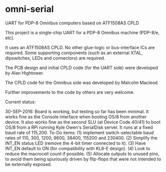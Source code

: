 # omni-serial
UART for PDP-8 Omnibus computers based on ATF1508AS CPLD

This project is a single-chip UART for a PDP-8 Omnibus machine (PDP-8/e, etc).

It uses an ATF1508AS CPLD. No other glue-logic or bus-interface ICs are required.  Some supporting components (such as an external XTAL, dipswitches, LEDs and connectors) are required.

The PCB design and initial CPLD code (for the UART side) were developed by Alan Hightower.

The CPLD code for the Omnibus side was developed by Malcolm Macleod.

Further improvements to the code by others are very welcome.

Current status:

30-SEP-2016: Board is working, but testing so far has been minimal. It works fine as the Console interface when booting OS/8 from another device. It also works fine as the second SLU (at Device Code 40/41) to boot OS/8 from a RPi running Kyle Owen's SerialDisk server. It runs at a fixed baud rate of 115,200. To-Do items: (1) implement switch-selectable baud rates of 110, 300, 1200, 9600, 38400, 115200 and 230400. (2) Simplify the INT_EN status LED (remove the 4-bit timer connected to it). (3) Have INT_EN default to ON (for compatibility with KL8-E design). (4) Look to reduce the macrocell count if possible. (5) Allocate outputs to unused pins, to avoid them being spuriously driven by flip-flops that were not intended to be externally exposed.

